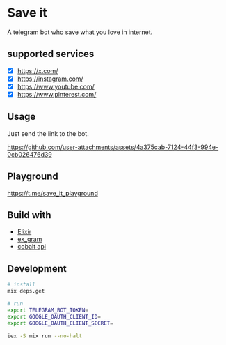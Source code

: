 # Save it

A telegram bot who save what you love in internet.

## supported services

- [x] https://x.com/
- [x] https://instagram.com/
- [x] https://www.youtube.com/
- [x] https://www.pinterest.com/

## Usage

Just send the link to the bot.

https://github.com/user-attachments/assets/4a375cab-7124-44f3-994e-0cb026476d39

## Playground

https://t.me/save_it_playground

## Build with

- [Elixir](https://elixir-lang.org/)
- [ex_gram](https://github.com/rockneurotiko/ex_gram)
- [cobalt api](https://github.com/imputnet/cobalt/blob/current/docs/api.md)

## Development

```sh
# install
mix deps.get
```

```sh
# run
export TELEGRAM_BOT_TOKEN=
export GOOGLE_OAUTH_CLIENT_ID=
export GOOGLE_OAUTH_CLIENT_SECRET=

iex -S mix run --no-halt
```
